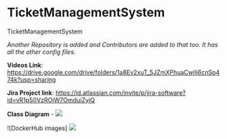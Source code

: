 # TicketManagementSystem
TicketManagementSystem


*Another Repository is added and Contributors are added to that too. It has all the other config files.*



**Videos Link**: https://drive.google.com/drive/folders/1a8Ev2xuT_5JZmXPhuaCwiIj6cnSp474k?usp=sharing

**Jira Project link**: https://id.atlassian.com/invite/p/jira-software?id=vR1p50VzROiW7OmduiZyiQ

**Class Diagram** - 
<img src="https://i.gyazo.com/e7911a2b14782bfe646373ae384343a4.png">


![DockerHub images] <img src="https://i.gyazo.com/2678a3b7772a7d5441d1c7b97fbd9bd7.png">
